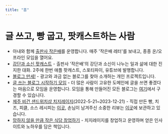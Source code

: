 ```yaml
---
title: "홈"
---
```


# 글 쓰고, 빵 굽고, 팟캐스트하는 사람

- 아내와 함께 [출판사 작은배](https://jagunbae.com/about/)를 운영합니다. 매주 '작은배 레터'를 보내고, 종종 온/오프라인 모임을 열어요.
- [강단과 소신 팟캐스트](https://www.youtube.com/playlist?list=PLxwFutPC1Kq53Iam6OeVNUNdpFJqK5ArH) - 출판사 '작은배'의 강단과 소신이 나누는 일과 삶에 대한 진지한 대화. 2주에 한번 애플 팟캐스트, 스포티파이, 유튜브에 발행합니다.
- [블로그 만세!](http://blogmansae.com/) - 광고와 과금 없는 블로그를 찾아 소개하는 개인 프로젝트입니다.
- [글 쓰는 블로그 시작하기 모임](https://jagunbae.com/tag/personal-blog/) - 더 많은 사람이 고유한 도메인에 글을 쓰면 좋겠다는 마음으로 모임을 운영합니다. 모임을 통해 만들어진 모든 블로그는 [여기](https://blogs.jagunbae.com)에서 구경할 수 있습니다. 
- [제주 비건 샌드위치샵 치지레이지](https://jagunbae.com/tag/work/)(2022-5-21~2023-12-21) - 직접 만든 빵, 치즈, 피클, 소스 레시피는 [이곳](https://jagunbae.com/tag/food/), 손님이 남겨주신 소중한 리뷰는 [이곳](https://reviews.cheesylazy.com/)에 보관하고 있습니다.
- [망하지 않을 만큼 작은 식당 창업하기](https://store.jagunbae.com) - 치지레이지를 창업하고 운영하며 얻은 인사이트와 노하우를 담은 책입니다.